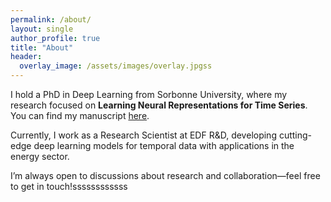 ```yaml
---
permalink: /about/
layout: single
author_profile: true
title: "About"
header:
  overlay_image: /assets/images/overlay.jpgss
---
```


I hold a PhD in Deep Learning from Sorbonne University, where my research focused on **Learning Neural Representations for Time Series**. You can find my manuscript [here](https://theses.hal.science/tel-04747432/file/143669_LE_NAOUR_2024_archivage.pdf). 

Currently, I work as a Research Scientist at EDF R&D, developing cutting-edge deep learning models for temporal data with applications in the energy sector. 

I’m always open to discussions about research and collaboration—feel free to get in touch!ssssssssssss
